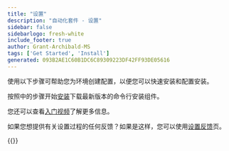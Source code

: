 ```yaml
---
title: "设置"
description: "自动化套件 - 设置"
sidebar: false
sidebarlogo: fresh-white
include_footer: true
author: Grant-Archibald-MS
tags: ['Get Started', 'Install']
generated: 093B2AE1C60B1DC6C89309223DF42FF93DE05616
---
```


使用以下步骤可帮助您为环境创建配置，以便您可以快速安装和配置安装。

按照中的步骤开始<a href='/get-started/install' target='_blank'>安装</a>下载最新版本的命令行安装组件。

您还可以查看<a href='/get-started/videos' target='_blank'>入门视频</a>了解更多信息。

如果您想提供有关设置过程的任何反馈？如果是这样，您可以使用[设置反馈](/zh-hans/get-started/setup-feedback)页。

{{<questions name="/content/zh-hans/get-started/setup.json" completed="感谢您完成设置步骤" showNavigationButtons=true locale="zh-hans">}}
